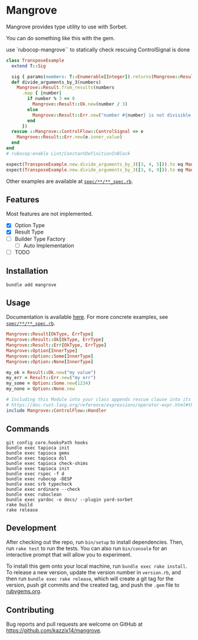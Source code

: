 # Mangrove
Mangrove provides type utility to use with Sorbet.

You can do something like this with the gem.

use `rubocop-mangrove`` to statically check rescuing ControlSignal is done

```ruby
class TransposeExample
  extend T::Sig

  sig { params(numbers: T::Enumerable[Integer]).returns(Mangrove::Result[T::Array[Integer], String]) }
  def divide_arguments_by_3(numbers)
    Mangrove::Result.from_results(numbers
      .map { |number|
        if number % 3 == 0
          Mangrove::Result::Ok.new(number / 3)
        else
          Mangrove::Result::Err.new("number #{number} is not divisible by 3")
        end
      })
  rescue ::Mangrove::ControlFlow::ControlSignal => e
    Mangrove::Result::Err.new(e.inner_value)
  end
end
# rubocop:enable Lint/ConstantDefinitionInBlock

expect(TransposeExample.new.divide_arguments_by_3([3, 4, 5])).to eq Mangrove::Result::Err.new(["number 4 is not divisible by 3", "number 5 is not divisible by 3"])
expect(TransposeExample.new.divide_arguments_by_3([3, 6, 9])).to eq Mangrove::Result::Ok.new([1, 2, 3])
```

Other examples are available at [`spec/**/**_spec.rb`](https://github.com/kazzix14/mangrove/tree/main/spec).

## Features
Most features are not implemented.

- [x] Option Type
- [x] Result Type
- [ ] Builder Type Factory
  - [ ] Auto Implementation
- [ ] TODO

## Installation

```
bundle add mangrove
```

## Usage

Documentation is available [here](https://kazzix14.github.io/mangrove/).
For more concrete examples, see [`spec/**/**_spec.rb`](https://github.com/kazzix14/mangrove/tree/main/spec).

```ruby
Mangrove::Result[OkType, ErrType]
Mangrove::Result::Ok[OkType, ErrType]
Mangrove::Result::Err[OkType, ErrType]
Mangrove::Option[InnerType]
Mangrove::Option::Some[InnerType]
Mangrove::Option::None[InnerType]

my_ok = Result::Ok.new("my value")
my_err = Result::Err.new("my err")
my_some = Option::Some.new(1234)
my_none = Option::None.new

# Including this Module into your class appends rescue clause into its methods. Results to `Option#unwrap!` and `Result#unwrap!` propagates to calling method like Ruet's `?` operator.
# https://doc.rust-lang.org/reference/expressions/operator-expr.html#the-question-mark-operator
include Mangrove::ControlFlow::Handler
```

## Commands
```
git config core.hooksPath hooks
bundle exec tapioca init
bundle exec tapioca gems
bundle exec tapioca dsl
bundle exec tapioca check-shims
bundle exec tapioca init
bundle exec rspec -f d
bundle exec rubocop -DESP
bundle exec srb typecheck
bundle exec ordinare --check
bundle exec ruboclean
bundle exec yardoc -o docs/ --plugin yard-sorbet
rake build
rake release
```

## Development

After checking out the repo, run `bin/setup` to install dependencies. Then, run `rake test` to run the tests. You can also run `bin/console` for an interactive prompt that will allow you to experiment.

To install this gem onto your local machine, run `bundle exec rake install`. To release a new version, update the version number in `version.rb`, and then run `bundle exec rake release`, which will create a git tag for the version, push git commits and the created tag, and push the `.gem` file to [rubygems.org](https://rubygems.org).

## Contributing

Bug reports and pull requests are welcome on GitHub at https://github.com/kazzix14/mangrove.
